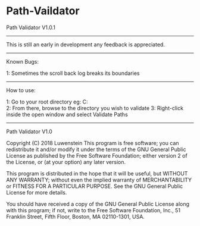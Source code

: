 # Path-Vaildator
Path Validator V1.0.1

________________________________________________________________

This is still an early in development any feedback is appreciated.

________________________________________________________________

Known Bugs:

1: Sometimes the scroll back log breaks its boundaries

________________________________________________________________

How to use:

1: Go to your root directory eg: C:\
2: From there, browse to the directory you wish to validate
3: Right-click inside the open window and select Validate Paths
________________________________________________________________

Path Validator V1.0

Copyright (C) 2018  Luwenstein
This program is free software; you can redistribute it and/or
modify it under the terms of the GNU General Public License
as published by the Free Software Foundation; either version 2
of the License, or (at your option) any later version.

This program is distributed in the hope that it will be useful,
but WITHOUT ANY WARRANTY; without even the implied warranty of
MERCHANTABILITY or FITNESS FOR A PARTICULAR PURPOSE.  See the
GNU General Public License for more details.

You should have received a copy of the GNU General Public License
along with this program; if not, write to the Free Software
Foundation, Inc., 51 Franklin Street, Fifth Floor, Boston, MA  02110-1301, USA.
